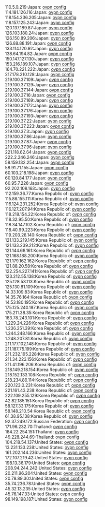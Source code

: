 110.5.0.219:Japan: [ovpn config](vpn/110_5_0_219.ovpn)  
114.181.126.116:Japan: [ovpn config](vpn/114_181_126_116.ovpn)  
118.154.236.205:Japan: [ovpn config](vpn/118_154_236_205.ovpn)  
118.157.125.243:Japan: [ovpn config](vpn/118_157_125_243.ovpn)  
120.137.189.87:Japan: [ovpn config](vpn/120_137_189_87.ovpn)  
126.103.180.24:Japan: [ovpn config](vpn/126_103_180_24.ovpn)  
126.150.89.206:Japan: [ovpn config](vpn/126_150_89_206.ovpn)  
126.88.88.191:Japan: [ovpn config](vpn/126_88_88_191.ovpn)  
133.114.120.92:Japan: [ovpn config](vpn/133_114_120_92.ovpn)  
138.64.194.82:Japan: [ovpn config](vpn/138_64_194_82.ovpn)  
150.147.127.130:Japan: [ovpn config](vpn/150_147_127_130.ovpn)  
153.216.189.107:Japan: [ovpn config](vpn/153_216_189_107.ovpn)  
164.70.221.222:Japan: [ovpn config](vpn/164_70_221_222.ovpn)  
217.178.210.128:Japan: [ovpn config](vpn/217_178_210_128.ovpn)  
219.100.37.109:Japan: [ovpn config](vpn/219_100_37_109.ovpn)  
219.100.37.129:Japan: [ovpn config](vpn/219_100_37_129.ovpn)  
219.100.37.144:Japan: [ovpn config](vpn/219_100_37_144.ovpn)  
219.100.37.16:Japan: [ovpn config](vpn/219_100_37_16.ovpn)  
219.100.37.169:Japan: [ovpn config](vpn/219_100_37_169.ovpn)  
219.100.37.172:Japan: [ovpn config](vpn/219_100_37_172.ovpn)  
219.100.37.176:Japan: [ovpn config](vpn/219_100_37_176.ovpn)  
219.100.37.193:Japan: [ovpn config](vpn/219_100_37_193.ovpn)  
219.100.37.22:Japan: [ovpn config](vpn/219_100_37_22.ovpn)  
219.100.37.223:Japan: [ovpn config](vpn/219_100_37_223.ovpn)  
219.100.37.3:Japan: [ovpn config](vpn/219_100_37_3.ovpn)  
219.100.37.86:Japan: [ovpn config](vpn/219_100_37_86.ovpn)  
219.100.37.87:Japan: [ovpn config](vpn/219_100_37_87.ovpn)  
219.100.37.96:Japan: [ovpn config](vpn/219_100_37_96.ovpn)  
221.118.62.64:Japan: [ovpn config](vpn/221_118_62_64.ovpn)  
222.2.246.246:Japan: [ovpn config](vpn/222_2_246_246.ovpn)  
58.159.132.254:Japan: [ovpn config](vpn/58_159_132_254.ovpn)  
58.91.71.155:Japan: [ovpn config](vpn/58_91_71_155.ovpn)  
60.103.218.198:Japan: [ovpn config](vpn/60_103_218_198.ovpn)  
60.120.84.177:Japan: [ovpn config](vpn/60_120_84_177.ovpn)  
60.95.7.226:Japan: [ovpn config](vpn/60_95_7_226.ovpn)  
92.202.108.163:Japan: [ovpn config](vpn/92_202_108_163.ovpn)  
112.159.36.77:Korea Republic of: [ovpn config](vpn/112_159_36_77.ovpn)  
115.86.155.111:Korea Republic of: [ovpn config](vpn/115_86_155_111.ovpn)  
116.124.231.252:Korea Republic of: [ovpn config](vpn/116_124_231_252.ovpn)  
116.127.207.94:Korea Republic of: [ovpn config](vpn/116_127_207_94.ovpn)  
118.218.154.22:Korea Republic of: [ovpn config](vpn/118_218_154_22.ovpn)  
118.32.95.50:Korea Republic of: [ovpn config](vpn/118_32_95_50.ovpn)  
118.34.147.102:Korea Republic of: [ovpn config](vpn/118_34_147_102.ovpn)  
118.40.99.223:Korea Republic of: [ovpn config](vpn/118_40_99_223.ovpn)  
119.203.28.140:Korea Republic of: [ovpn config](vpn/119_203_28_140.ovpn)  
121.133.219.145:Korea Republic of: [ovpn config](vpn/121_133_219_145.ovpn)  
121.133.239.212:Korea Republic of: [ovpn config](vpn/121_133_239_212.ovpn)  
121.144.68.161:Korea Republic of: [ovpn config](vpn/121_144_68_161.ovpn)  
121.168.188.200:Korea Republic of: [ovpn config](vpn/121_168_188_200.ovpn)  
121.179.162.162:Korea Republic of: [ovpn config](vpn/121_179_162_162.ovpn)  
121.88.20.58:Korea Republic of: [ovpn config](vpn/121_88_20_58.ovpn)  
122.254.227.141:Korea Republic of: [ovpn config](vpn/122_254_227_141.ovpn)  
123.212.55.138:Korea Republic of: [ovpn config](vpn/123_212_55_138.ovpn)  
125.128.53.113:Korea Republic of: [ovpn config](vpn/125_128_53_113.ovpn)  
125.130.81.109:Korea Republic of: [ovpn config](vpn/125_130_81_109.ovpn)  
14.33.109.83:Korea Republic of: [ovpn config](vpn/14_33_109_83.ovpn)  
14.35.76.164:Korea Republic of: [ovpn config](vpn/14_35_76_164.ovpn)  
14.53.180.195:Korea Republic of: [ovpn config](vpn/14_53_180_195.ovpn)  
175.125.240.187:Korea Republic of: [ovpn config](vpn/175_125_240_187.ovpn)  
175.211.38.35:Korea Republic of: [ovpn config](vpn/175_211_38_35.ovpn)  
183.78.243.101:Korea Republic of: [ovpn config](vpn/183_78_243_101.ovpn)  
1.229.24.226:Korea Republic of: [ovpn config](vpn/1_229_24_226.ovpn)  
1.236.251.39:Korea Republic of: [ovpn config](vpn/1_236_251_39.ovpn)  
1.244.248.166:Korea Republic of: [ovpn config](vpn/1_244_248_166.ovpn)  
1.248.207.81:Korea Republic of: [ovpn config](vpn/1_248_207_81.ovpn)  
211.177.102.148:Korea Republic of: [ovpn config](vpn/211_177_102_148.ovpn)  
211.187.75.199:Korea Republic of: [ovpn config](vpn/211_187_75_199.ovpn)  
211.232.195.228:Korea Republic of: [ovpn config](vpn/211_232_195_228.ovpn)  
211.34.223.156:Korea Republic of: [ovpn config](vpn/211_34_223_156.ovpn)  
211.41.196.206:Korea Republic of: [ovpn config](vpn/211_41_196_206.ovpn)  
218.149.218.154:Korea Republic of: [ovpn config](vpn/218_149_218_154.ovpn)  
218.152.133.108:Korea Republic of: [ovpn config](vpn/218_152_133_108.ovpn)  
218.234.89.114:Korea Republic of: [ovpn config](vpn/218_234_89_114.ovpn)  
220.123.0.231:Korea Republic of: [ovpn config](vpn/220_123_0_231.ovpn)  
221.161.43.238:Korea Republic of: [ovpn config](vpn/221_161_43_238.ovpn)  
222.109.255.129:Korea Republic of: [ovpn config](vpn/222_109_255_129.ovpn)  
42.82.185.151:Korea Republic of: [ovpn config](vpn/42_82_185_151.ovpn)  
58.127.33.175:Korea Republic of: [ovpn config](vpn/58_127_33_175.ovpn)  
58.148.210.54:Korea Republic of: [ovpn config](vpn/58_148_210_54.ovpn)  
61.38.95.138:Korea Republic of: [ovpn config](vpn/61_38_95_138.ovpn)  
92.37.249.172:Russian Federation: [ovpn config](vpn/92_37_249_172.ovpn)  
171.96.232.70:Thailand: [ovpn config](vpn/171_96_232_70.ovpn)  
184.22.254.151:Thailand: [ovpn config](vpn/184_22_254_151.ovpn)  
49.228.244.69:Thailand: [ovpn config](vpn/49_228_244_69.ovpn)  
104.218.54.137:United States: [ovpn config](vpn/104_218_54_137.ovpn)  
13.231.133.238:United States: [ovpn config](vpn/13_231_133_238.ovpn)  
161.202.144.236:United States: [ovpn config](vpn/161_202_144_236.ovpn)  
172.107.219.42:United States: [ovpn config](vpn/172_107_219_42.ovpn)  
198.13.36.179:United States: [ovpn config](vpn/198_13_36_179.ovpn)  
208.94.244.242:United States: [ovpn config](vpn/208_94_244_242.ovpn)  
20.211.96.204:United States: [ovpn config](vpn/20_211_96_204.ovpn)  
20.78.89.30:United States: [ovpn config](vpn/20_78_89_30.ovpn)  
35.74.236.78:United States: [ovpn config](vpn/35_74_236_78.ovpn)  
45.32.13.235:United States: [ovpn config](vpn/45_32_13_235.ovpn)  
45.76.147.33:United States: [ovpn config](vpn/45_76_147_33.ovpn)  
98.149.198.187:United States: [ovpn config](vpn/98_149_198_187.ovpn)  
